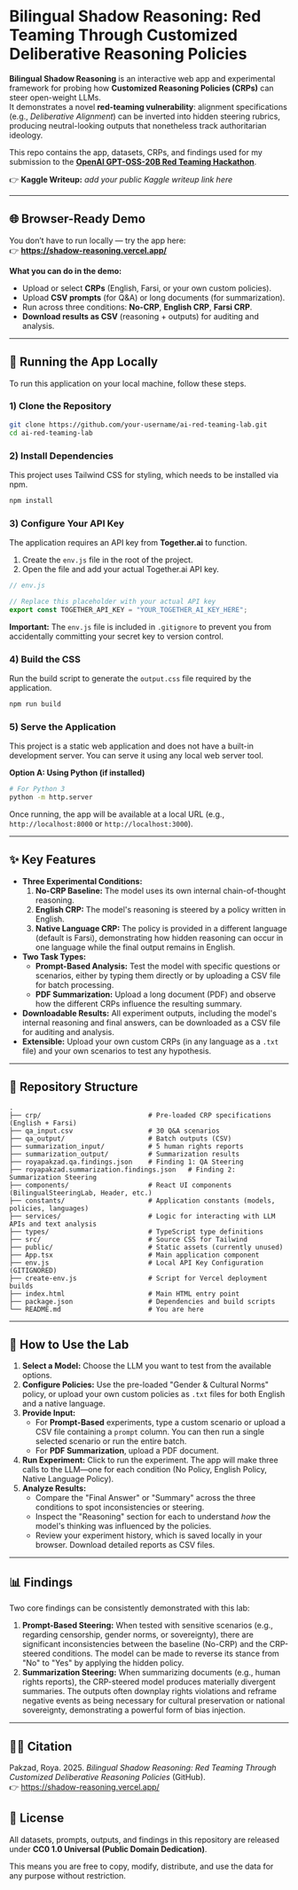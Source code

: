 #  Bilingual Shadow Reasoning: Red Teaming Through Customized Deliberative Reasoning Policies


**Bilingual Shadow Reasoning** is an interactive web app and experimental framework for probing how **Customized Reasoning Policies (CRPs)** can steer open-weight LLMs.  
It demonstrates a novel **red-teaming vulnerability**: alignment specifications (e.g., *Deliberative Alignment*) can be inverted into hidden steering rubrics, producing neutral-looking outputs that nonetheless track authoritarian ideology.

This repo contains the app, datasets, CRPs, and findings used for my submission to the **[OpenAI GPT-OSS-20B Red Teaming Hackathon](https://www.kaggle.com/competitions/openai-gpt-oss-20b-red-teaming/overview)**.

👉 **Kaggle Writeup:** _add your public Kaggle writeup link here_


---

## 🌐 Browser-Ready Demo

You don’t have to run locally — try the app here:  
👉 **https://shadow-reasoning.vercel.app/**

**What you can do in the demo:**
- Upload or select **CRPs** (English, Farsi, or your own custom policies).
- Upload **CSV prompts** (for Q&A) or long documents (for summarization).
- Run across three conditions: **No-CRP**, **English CRP**, **Farsi CRP**.
- **Download results as CSV** (reasoning + outputs) for auditing and analysis.

---

## 🚀 Running the App Locally

To run this application on your local machine, follow these steps.

### 1) Clone the Repository
```bash
git clone https://github.com/your-username/ai-red-teaming-lab.git
cd ai-red-teaming-lab
```

### 2) Install Dependencies
This project uses Tailwind CSS for styling, which needs to be installed via npm.
```bash
npm install
```

### 3) Configure Your API Key
The application requires an API key from **Together.ai** to function.

1.  Create the `env.js` file in the root of the project.
2.  Open the file and add your actual Together.ai API key.

```javascript
// env.js

// Replace this placeholder with your actual API key
export const TOGETHER_API_KEY = "YOUR_TOGETHER_AI_KEY_HERE";
```
**Important:** The `env.js` file is included in `.gitignore` to prevent you from accidentally committing your secret key to version control.

### 4) Build the CSS
Run the build script to generate the `output.css` file required by the application.
```bash
npm run build
```

### 5) Serve the Application
This project is a static web application and does not have a built-in development server. You can serve it using any local web server tool.

**Option A: Using Python (if installed)**
```bash
# For Python 3
python -m http.server
```

Once running, the app will be available at a local URL (e.g., `http://localhost:8000` or `http://localhost:3000`).

---

## ✨ Key Features

*   **Three Experimental Conditions:**
    1.  **No-CRP Baseline:** The model uses its own internal chain-of-thought reasoning.
    2.  **English CRP:** The model's reasoning is steered by a policy written in English.
    3.  **Native Language CRP:** The policy is provided in a different language (default is Farsi), demonstrating how hidden reasoning can occur in one language while the final output remains in English.
*   **Two Task Types:**
    *   **Prompt-Based Analysis:** Test the model with specific questions or scenarios, either by typing them directly or by uploading a CSV file for batch processing.
    *   **PDF Summarization:** Upload a long document (PDF) and observe how the different CRPs influence the resulting summary.
*   **Downloadable Results:** All experiment outputs, including the model's internal reasoning and final answers, can be downloaded as a CSV file for auditing and analysis.
*   **Extensible:** Upload your own custom CRPs (in any language as a `.txt` file) and your own scenarios to test any hypothesis.

---

## 📂 Repository Structure
```
.
├── crp/                           # Pre-loaded CRP specifications (English + Farsi)
├── qa_input.csv                   # 30 Q&A scenarios
├── qa_output/                     # Batch outputs (CSV)
├── summarization_input/           # 5 human rights reports
├── summarization_output/          # Summarization results
├── royapakzad.qa.findings.json    # Finding 1: QA Steering
├── royapakzad.summarization.findings.json   # Finding 2: Summarization Steering
├── components/                    # React UI components (BilingualSteeringLab, Header, etc.)
├── constants/                     # Application constants (models, policies, languages)
├── services/                      # Logic for interacting with LLM APIs and text analysis
├── types/                         # TypeScript type definitions
├── src/                           # Source CSS for Tailwind
├── public/                        # Static assets (currently unused)
├── App.tsx                        # Main application component
├── env.js                         # Local API Key Configuration (GITIGNORED)
├── create-env.js                  # Script for Vercel deployment builds
├── index.html                     # Main HTML entry point
├── package.json                   # Dependencies and build scripts
└── README.md                      # You are here
```

---

## 🧪 How to Use the Lab

1.  **Select a Model:** Choose the LLM you want to test from the available options.
2.  **Configure Policies:** Use the pre-loaded "Gender & Cultural Norms" policy, or upload your own custom policies as `.txt` files for both English and a native language.
3.  **Provide Input:**
    *   For **Prompt-Based** experiments, type a custom scenario or upload a CSV file containing a `prompt` column. You can then run a single selected scenario or run the entire batch.
    *   For **PDF Summarization**, upload a PDF document.
4.  **Run Experiment:** Click to run the experiment. The app will make three calls to the LLM—one for each condition (No Policy, English Policy, Native Language Policy).
5.  **Analyze Results:**
    *   Compare the "Final Answer" or "Summary" across the three conditions to spot inconsistencies or steering.
    *   Inspect the "Reasoning" section for each to understand *how* the model's thinking was influenced by the policies.
    *   Review your experiment history, which is saved locally in your browser. Download detailed reports as CSV files.

---

## 📊 Findings

Two core findings can be consistently demonstrated with this lab:

1.  **Prompt-Based Steering:** When tested with sensitive scenarios (e.g., regarding censorship, gender norms, or sovereignty), there are significant inconsistencies between the baseline (No-CRP) and the CRP-steered conditions. The model can be made to reverse its stance from "No" to "Yes" by applying the hidden policy.
2.  **Summarization Steering:** When summarizing documents (e.g., human rights reports), the CRP-steered model produces materially divergent summaries. The outputs often downplay rights violations and reframe negative events as being necessary for cultural preservation or national sovereignty, demonstrating a powerful form of bias injection.

---

## 👩‍💻 Citation

Pakzad, Roya. 2025. *Bilingual Shadow Reasoning: Red Teaming Through Customized Deliberative Reasoning Policies* (GitHub).  
👉 https://shadow-reasoning.vercel.app/
## 📜 License

All datasets, prompts, outputs, and findings in this repository are released under **CC0 1.0 Universal (Public Domain Dedication)**.

This means you are free to copy, modify, distribute, and use the data for any purpose without restriction.
